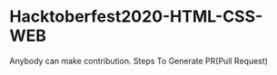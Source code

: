# Hacktoberfest2020-HTML-CSS-WEB

Anybody can make contribution.
Steps To Generate PR(Pull Request)
